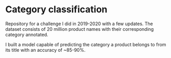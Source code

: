 # Category classification

Repository for a challenge I did in 2019-2020 with a few updates. The dataset consists of 20 million product names with
their corresponding category annotated.

I built a model capable of predicting the category a product belongs to from its title with an accuracy of
~85-90%.